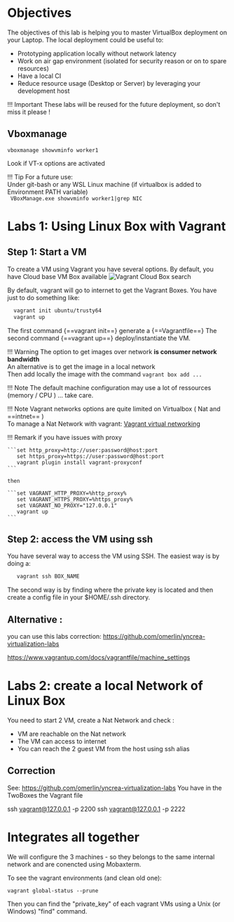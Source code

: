 # Objectives

The objectives of this lab is helping you to master VirtualBox deployment on your Laptop.
The local deployment could be useful to:

* Prototyping application locally without network latency
* Work on air gap environment (isolated for security reason or on to spare resources)
* Have a local CI
* Reduce resource usage (Desktop or Server) by leveraging your development host

!!! Important
    These labs will be reused for the future deployment, so don't miss it please !

## Vboxmanage

```
vboxmanage showvminfo worker1
```
Look if VT-x options are activated

!!! Tip
    For a future use:  
    Under git-bash or any WSL Linux machine (if virtualbox is added to Environment PATH variable)  
    ``` VBoxManage.exe showvminfo worker1|grep NIC```

# Labs 1: Using Linux Box with Vagrant

## Step 1: Start a VM
To create a VM using Vagrant you have several options.
By default, you have Cloud base VM Box available ![](https://app.vagrantup.com/boxes/search "Vagrant Cloud Box search")

By default, vagrant will go to internet to get the Vagrant Boxes.
You have just to do something like:
```bash
  vagrant init ubuntu/trusty64
  vagrant up
```
The first command {==vagrant init==} generate a {==Vagrantfile==}
The second command {==vagrant up==} deploy/instantiate the VM.

!!! Warning
    The option to get images over network **is consumer network bandwidth**  
    An alternative is to get the image in a local network  
    Then add locally the image with the command ```vagrant box add ...```

!!! Note
    The default machine configuration may use a lot of ressources (memory / CPU ) ... take care.

!!! Note 
    Vagrant networks options are quite limited on Virtualbox ( Nat and ==intnet== )  
    To manage a Nat Network with vagrant: [Vagrant virtual networking](https://www.vagrantup.com/docs/providers/virtualbox/networking)

!!! Remark
    if you have issues with proxy

    ```set http_proxy=http://user:password@host:port
       set https_proxy=https://user:password@host:port
       vagrant plugin install vagrant-proxyconf
    ```

    then

    ```set VAGRANT_HTTP_PROXY=%http_proxy%
       set VAGRANT_HTTPS_PROXY=%https_proxy%
       set VAGRANT_NO_PROXY="127.0.0.1"
       vagrant up
    ```


## Step 2: access the VM using ssh
You have several way to access the VM using SSH.
The easiest way is by doing a:

```bash
   vagrant ssh BOX_NAME
```

The second way is by finding where the private key is located and then create a config file in your $HOME/.ssh directory.

## Alternative : 

you can use this labs correction: https://github.com/omerlin/yncrea-virtualization-labs


https://www.vagrantup.com/docs/vagrantfile/machine_settings

# Labs 2: create a local Network of Linux Box
You need to start 2 VM, create a Nat Network and check :

* VM are reachable on the Nat network
* The VM can access to internet
* You can reach the 2 guest VM from the host using ssh alias

## Correction

See: https://github.com/omerlin/yncrea-virtualization-labs
You have in the TwoBoxes the Vagrant file

ssh vagrant@127.0.0.1 -p 2200
ssh vagrant@127.0.0.1 -p 2222

# Integrates all together

We will configure the 3 machines - so they belongs to the same internal network and are conencted using Mobaxterm.

To see the vagrant environments (and clean old one):
```
vagrant global-status --prune
```

Then you can find the "private_key" of each vagrant VMs using a Unix (or Windows) "find" command.